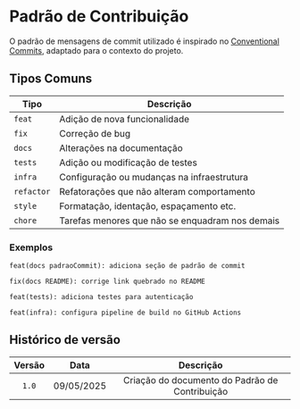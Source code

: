 # Padrão de Contribuição

O padrão de mensagens de commit utilizado é inspirado no [Conventional Commits](https://www.conventionalcommits.org/), adaptado para o contexto do projeto.

## <a>Tipos Comuns</a>

| Tipo        | Descrição                                     |
|-------------|-----------------------------------------------|
| `feat`      | Adição de nova funcionalidade                 |
| `fix`       | Correção de bug                              |
| `docs`      | Alterações na documentação                    |
| `tests`     | Adição ou modificação de testes               |
| `infra`     | Configuração ou mudanças na infraestrutura    |
| `refactor`  | Refatorações que não alteram comportamento    |
| `style`     | Formatação, identação, espaçamento etc.       |
| `chore`     | Tarefas menores que não se enquadram nos demais|

### <a>Exemplos</a>

`feat(docs padraoCommit): adiciona seção de padrão de commit`

`fix(docs README): corrige link quebrado no README`

`feat(tests): adiciona testes para autenticação`

`feat(infra): configura pipeline de build no GitHub Actions`

## <a>Histórico de versão</a>

| Versão | Data | Descrição | 
| :------: | :----------: | :-----------: |
| `1.0` | 09/05/2025 | Criação do documento do Padrão de Contribuição |